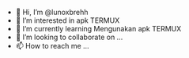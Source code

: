 - 👋 Hi, I’m @lunoxbrehh
- 👀 I’m interested in apk TERMUX
- 🌱 I’m currently learning Mengunakan apk TERMUX
- 💞️ I’m looking to collaborate on ...
- 📫 How to reach me ...

<!---
lunoxbrehh/lunoxbrehh is a ✨ special ✨ repository because its `README.md` (this file) appears on your GitHub profile.
You can click the Preview link to take a look at your changes.
--->
